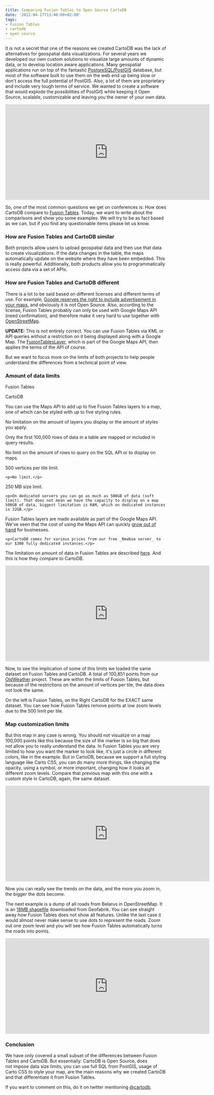 ```yaml
---
title: Comparing Fusion Tables to Open Source CartoDB
date: '2012-04-17T13:40:00+02:00'
tags:
- Fusion Tables
- cartodb
- open source
---
```


It is not a secret that one of the reasons we created CartoDB was the lack of alternatives for geospatial data visualizations. For several years we developed our own custom solutions to visualize large amounts of dynamic data, or to develop location aware applications. Many geospatial applications run on top of the fantastic <a href="http://postgis.refractions.net/">PostgreSQL/PostGIS</a> database, but most of the software built to use them on the web end up being slow or don't access the full potential of PostGIS. Also, a lot of them are proprietary and include very tough terms of service. We wanted to create a software that would explode the possibilities of PostGIS while keeping it Open Source, scalable, customizable and leaving you the owner of your own data.

<iframe frameborder="0" height="300" src="http://cartodb.s3.amazonaws.com/FusionTables-vs-CartoDB/roads.html" width="639"></iframe>

So, one of the most common questions we get on conferences is: How does CartoDB compare to <a href="http://www.google.com/fusiontables/Home/">Fusion Tables</a>. Today, we want to write about the comparisons and show you some examples. We will try to be as fact based as we can, but if you find any questionable items please let us know.

### How are Fusion Tables and CartoDB similar

Both projects allow users to upload geospatial data and then use that data to create visualizations. If the data changes in the table, the maps automatically update on the website where they have been embedded. This is really powerful. Additionally, both products allow you to programmatically access data via a set of APIs.

### How are Fusion Tables and CartoDB different

There is a lot to be said based on different licenses and different terms of use. For example, <a href="https://developers.google.com/terms/">Google reserves the right to include advertisement in your maps</a>, and obviously it is not Open Source. Also, according to the license, Fusion Tables probably can only be used with Google Maps API (need confirmation), and therefore make it very hard to use together with <a href="http://www.openstreetmap.org/">OpenStreetMap</a>.

**UPDATE:** This is not entirely correct. You can use Fusion Tables via KML or API queries without a restriction on it being displayed along with a Google Map. The <a href="https://developers.google.com/maps/documentation/javascript/layers#FusionTables">FusionTablesLayer</a>, which is part of the Google Maps API, then applies the terms of the API of course.

But we want to focus more on the limits of both projects to help people understand the differences from a technical point of view.

### Amount of data limits

<div class="table">
  <div class="row">
    <p>Fusion Tables</p>
    <p>CartoDB</p>
  </div>

  <div class="row">
    <p>You can use the Maps API to add up to five Fusion Tables layers to a map, one of which can be styled with up to five styling rules.</p>
    <p>No limitation on the amount of layers you display or the amount of styles you apply.</p>
  </div>

  <div class="row">
    <p>Only the first 100,000 rows of data in a table are mapped or included in query results.</p>
    <p>No limit on the amount of rows to query on the SQL API or to display on maps.</p>
  </div>

  <div class="row">
    <p>500 vertices per tile limit.</p>

    <p>No limit.</p>
  </div>

  <div class="row">
    <p>250 MB size limit.</p>

    <p>On dedicated servers you can go as much as 500GB of data (soft limit). That does not mean we have the capacity to display on a map 500GB of data, biggest limitation is RAM, which on dedicated instances is 32GB.</p>
  </div>

  <div class="row">
    <p>Fusion Tables layers are made available as part of the Google Maps API. We've seen that the cost of using the Maps API can quickly <a href="https://plus.google.com/118383351194421484817/posts/foj5A1fURGt">grow out of hand</a> for businesses.</p>

    <p>CartoDB comes for various prices from our free _Newbie server_ to our $300 fully dedicated instances.</p>
  </div>
</div>

The limitation on amount of data in Fusion Tables are described <a href="https://developers.google.com/maps/documentation/javascript/layers#FusionTables">here</a>. And this is how they compare to CartoDB.

<iframe frameborder="0" height="300" src="http://cartodb.s3.amazonaws.com/FusionTables-vs-CartoDB/interactivity.html" width="639"></iframe>

Now, to see the implication of some of this limits we loaded the same dataset on Fusion Tables and CartoDB. A total of 100,851 points from our <a href="http://www.oldweather.org/">OldWeather</a> project. These are within the limits of Fusion Tables, but because of the restrictions on the amount of vertices per tile, the data does not look the same.

On the left is Fusion Tables, on the Right CartoDB for the EXACT same dataset. You can see how Fusion Tables remove points at low zoom levels due to the 500 limit per tile.

### Map customization limits

But this map in any case is wrong. You should not visualize on a map 100,000 points like this because the size of the marker is so big that does not allow you to really understand the data. In Fusion Tables you are very limited to how you want the marker to look like, it's just a circle in different colors, like in the example. But in CartoDB, because we support a full styling language like Carto CSS, you can do many more things, like changing the opacity, using a symbol, or more important, changing how it looks at different zoom levels. Compare that previous map with this one with a custom style in CartoDB, again, the same dataset.

<iframe frameborder="0" height="300" src="https://viz2.cartodb.com/tables/coverage_oldweather_new_style/embed_map" width="639"></iframe>

Now you can really see the trends on the data, and the more you zoom in, the bigger the dots become.

The next example is a dump of all roads from Belarus in OpenStreetMap. It is an <a href="http://download.geofabrik.de/osm/europe/">18MB shapefile</a> downloaded from Geofabrik. You can see straight away how Fusion Tables does not show all features. Unlike the last case it would almost never make sense to use dots to represent the roads. Zoom out one zoom level and you will see how Fusion Tables automatically turns the roads into points.

<iframe frameborder="0" height="300" src="http://cartodb.s3.amazonaws.com/FusionTables-vs-CartoDB/roads.html" width="639"></iframe>

### Conclusion

We have only covered a small subset of the differences between Fusion Tables and CartoDB. But essentially: CartoDB is Open Source, does not impose data size limits, you can use full SQL from PostGIS, usage of Carto CSS to style your map, are the main reasons why we created CartoDB and that differentiate it from Fusion Tables.

If you want to comment on this, do it on twitter mentioning <a href="http://twitter.com/cartodb" title="CartoDB" target="_self">@cartodb</a>.
